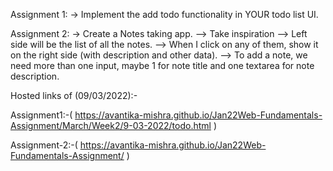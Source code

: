 Assignment 1: -> Implement the add todo functionality in YOUR todo list UI.

Assignment 2: -> Create a Notes taking app. --> Take inspiration --> Left side will be the list of all the notes. --> When I click on any of them, show it on the right side (with description and other data). --> To add a note, we need more than one input, maybe 1 for note title and one textarea for note description.



Hosted links of (09/03/2022):-

Assignment1:-( https://avantika-mishra.github.io/Jan22Web-Fundamentals-Assignment/March/Week2/9-03-2022/todo.html )


Assignment-2:-( https://avantika-mishra.github.io/Jan22Web-Fundamentals-Assignment/ )
